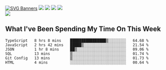[![SVG Banners](https://svg-banners.vercel.app/api?type=typeWriter&text1=Hello!%20I'm%20Cat,%20a%20Software%20Engineer%20✨%20&width=1000&height=150)](https://github.com/Akshay090/svg-banners)
<img src="https://img.shields.io/badge/HTML5-E34F26?style=for-the-badge&logo=html5&logoColor=white"> <img src="https://img.shields.io/badge/CSS3-1572B6?style=for-the-badge&logo=css3&logoColor=white"/> <img src="https://img.shields.io/badge/JavaScript-323330?style=for-the-badge&logo=javascript&logoColor=F7DF1E"/> <img src="https://img.shields.io/badge/React-20232A?style=for-the-badge&logo=react&logoColor=61DAFB"/><br/>
<img src="https://www.codewars.com/users/Epicat/badges/small"/>
## What I've Been Spending My Time On This Week

<!--START_SECTION:waka-->

```text
TypeScript   8 hrs 8 mins    ████████████████▒░░░░░░░░   64.68 %
JavaScript   2 hrs 42 mins   █████▒░░░░░░░░░░░░░░░░░░░   21.54 %
JSON         1 hr 8 mins     ██▒░░░░░░░░░░░░░░░░░░░░░░   09.06 %
SQL          13 mins         ▒░░░░░░░░░░░░░░░░░░░░░░░░   01.74 %
Git Config   13 mins         ▒░░░░░░░░░░░░░░░░░░░░░░░░   01.73 %
HTML         4 mins          ░░░░░░░░░░░░░░░░░░░░░░░░░   00.64 %
```

<!--END_SECTION:waka-->
